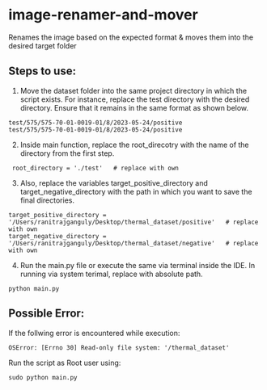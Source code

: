 # image-renamer-and-mover
Renames the image based on the expected format &amp; moves them into the desired target folder

## Steps to use:
1. Move the dataset folder into the same project directory in which the script exists. For instance, replace the test directory with the desired directory. Ensure that it remains in the same format as shown below.
```
test/575/575-70-01-0019-01/8/2023-05-24/positive
test/575/575-70-01-0019-01/8/2023-05-24/positive
```
2. Inside main function, replace the root_direcotry with the name of the directory from the first step.
```
 root_directory = './test'   # replace with own
```
3. Also, replace the variables target_positive_directory and target_negative_directory with the path in which you want to save the final directories.
```
target_positive_directory = '/Users/ranitrajganguly/Desktop/thermal_dataset/positive'   # replace with own
target_negative_directory = '/Users/ranitrajganguly/Desktop/thermal_dataset/negative'   # replace with own
```
4. Run the main.py file or execute the same via terminal inside the IDE. In running via system terimal, replace with absolute path.
```
python main.py
```

## Possible Error:
If the follwing error is encountered while execution:
```
OSError: [Errno 30] Read-only file system: '/thermal_dataset'
```
Run the script as Root user using:
```
sudo python main.py
```

